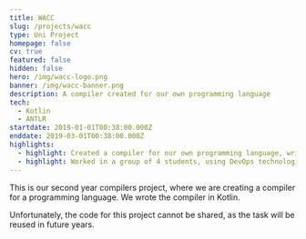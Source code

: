 ```yaml
---
title: WACC
slug: /projects/wacc
type: Uni Project
homepage: false
cv: true
featured: false
hidden: false
hero: /img/wacc-logo.png
banner: /img/wacc-banner.png
description: A compiler created for our own programming language
tech:
  - Kotlin
  - ANTLR
startdate: 2019-01-01T00:38:00.000Z
enddate: 2019-03-01T00:38:00.000Z
highlights:
  - highlight: Created a compiler for our own programming language, written in Kotlin
  - highlight: Worked in a group of 4 students, using DevOps technologies such as Docker
---
```


This is our second year compilers project, where we are creating a compiler for a programming language. We wrote the compiler in Kotlin.

Unfortunately, the code for this project cannot be shared, as the task will be reused in future years.
